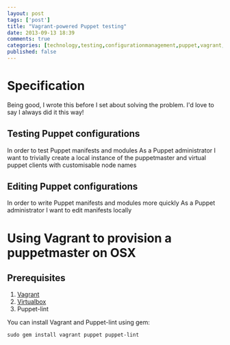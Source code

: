 ```yaml
---
layout: post
tags: ['post']
title: "Vagrant-powered Puppet testing"
date: 2013-09-13 18:39
comments: true
categories: [technology,testing,configurationmanagement,puppet,vagrant,linux]
published: false
---
```


# Specification

Being good, I wrote this before I set about solving the problem. I'd love to say I always did it this way!


## Testing Puppet configurations

In order to test Puppet manifests and modules
As a Puppet administrator
I want to trivially create a local instance of the puppetmaster and virtual puppet clients with customisable node names


## Editing Puppet configurations

In order to write Puppet manifests and modules more quickly
As a Puppet administrator
I want to edit manifests locally


# Using Vagrant to provision a puppetmaster on OSX

## Prerequisites

1. [Vagrant](http://www.vagrantup.com/)
2. [Virtualbox](https://www.virtualbox.org/wiki/Downloads)
3. Puppet-lint

You can install Vagrant and Puppet-lint using gem:

```
sudo gem install vagrant puppet puppet-lint
```